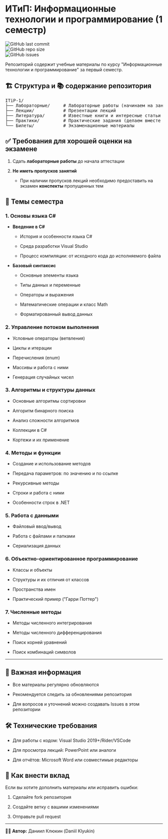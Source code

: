<h1>ИТиП: Информационные технологии и программирование (1 семестр)</h1>
<p>
 <img src="https://img.shields.io/github/last-commit/DaniilKlyukin/ITiP-1" alt="GitHub last commit"><br>
 <img src="https://img.shields.io/github/repo-size/DaniilKlyukin/ITiP-1" alt="GitHub repo size"><br>
 <img src="https://img.shields.io/github/issues/DaniilKlyukin/ITiP-1" alt="GitHub issues">
</p>
 
<p>Репозиторий содержит учебные материалы по курсу "Информационные технологии и программирование" за первый семестр.</p>

<h2>🏗️ Структура и 📚 содержание репозитория</h2>
<div class="md-code-block md-code-block-dark">
<pre>ITiP-1/
├── Лабораторные/     # Лабораторные работы (начинаем на занятии и доделываем дома)
├── Лекции/           # Презентации лекций
├── Литература/       # Известные книги и интересные статьи
├── Практики/         # Практические задания (делаем вместе на занятии, если пропустили - делаем дома)
└── Билеты/           # Экзаменационные материалы</pre>
</div>

<h2>✅ Требования для хорошей оценки на экзамене</h2>
<ol start="1">
 <li><p>Сдать <strong>лабораторные работы</strong> до начала аттестации</p></li>
 <li><p><strong>Не иметь пропусков занятий</strong></p>
  <ul>
   <li><p>При наличии пропусков лекций необходимо предоставить на экзамен <strong>конспекты</strong> пропущенных тем</p></li>
  </ul>
 </li>
</ol>

<h2>📌 Темы семестра</h2>
<h3>1. Основы языка C#</h3>
<ul>
	<li>
		<p>
			<strong>Введение в C#</strong>
		</p>
		<ul>
			<li>
				<p>История и особенности языка C#</p>
			</li>
			<li>
				<p>Среда разработки Visual Studio</p>
			</li>
			<li>
				<p>Процесс компиляции: от исходного кода до исполняемого файла</p>
			</li>
		</ul>
	</li>
	<li>
		<p>
			<strong>Базовый синтаксис</strong>
		</p>
		<ul>
			<li>
				<p>Основные элементы языка</p>
			</li>
			<li>
				<p>Типы данных и переменные</p>
			</li>
			<li>
				<p>Операторы и выражения</p>
			</li>
			<li>
				<p>Математические операции и класс Math</p>
			</li>
			<li>
				<p>Форматированный вывод данных</p>
			</li>
		</ul>
	</li>
</ul>
<h3>2. Управление потоком выполнения</h3>
<ul>
	<li>
		<p>Условные операторы (ветвления)</p>
	</li>
	<li>
		<p>Циклы и итерации</p>
	</li>
	<li>
		<p>Перечисления (enum)</p>
	</li>
	<li>
		<p>Массивы и работа с ними</p>
	</li>
	<li>
		<p>Генерация случайных чисел</p>
	</li>
</ul>
<h3>3. Алгоритмы и структуры данных</h3>
<ul>
	<li>
		<p>Основные алгоритмы сортировки</p>
	</li>
	<li>
		<p>Алгоритм бинарного поиска</p>
	</li>
	<li>
		<p>Анализ сложности алгоритмов</p>
	</li>
	<li>
		<p>Коллекции в C#</p>
	</li>
	<li>
		<p>Кортежи и их применение</p>
	</li>
</ul>
<h3>4. Методы и функции</h3>
<ul>
	<li>
		<p>Создание и использование методов</p>
	</li>
	<li>
		<p>Передача параметров: по значению и по ссылке</p>
	</li>
	<li>
		<p>Рекурсивные методы</p>
	</li>
	<li>
		<p>Строки и работа с ними</p>
	</li>
	<li>
		<p>Особенности строк в .NET</p>
	</li>
</ul>
<h3>5. Работа с данными</h3>
<ul>
	<li>
		<p>Файловый ввод/вывод</p>
	</li>
	<li>
		<p>Работа с файлами и папками</p>
	</li>
	<li>
		<p>Сериализация данных</p>
	</li>
</ul>
<h3>6. Объектно-ориентированное программирование</h3>
<ul>
	<li>
		<p>Классы и объекты</p>
	</li>
	<li>
		<p>Структуры и их отличия от классов</p>
	</li>
	<li>
		<p>Пространства имен</p>
	</li>
	<li>
		<p>Практический пример ("Гарри Поттер")</p>
	</li>
</ul>
<h3>7. Численные методы</h3>
<ul>
	<li>
		<p>Методы численного интегрирования</p>
	</li>
	<li>
		<p>Методы численного дифференцирования</p>
	</li>
	<li>
		<p>Поиск корней уравнений</p>
	</li>
	<li>
		<p>Поиск комбинаций символов</p>
	</li>
</ul><hr>

<h2>📌 Важная информация</h2>
<ul>
 <li><p>Все материалы регулярно обновляются</p></li>
 <li><p>Рекомендуется следить за обновлениями репозитория</p></li>
 <li><p>Для вопросов и уточнений можно создавать Issues в этом репозитории</p></li>
</ul>

<h2>🛠 Технические требования</h2>
 <ul>
  <li><p>Для работы с кодом: Visual Studio 2019+/Rider/VSCode</p></li>
  <li><p>Для просмотра лекций: PowerPoint или аналоги</p></li>
  <li><p>Для отчётов: Microsoft Word или совместимые редакторы</p></li>
 </ul>
 
<h2>🤝 Как внести вклад</h2>
<p>Если вы хотите дополнить материалы или исправить ошибки:</p>
<ol start="1"><li><p>Сделайте fork репозитория</p></li>
 <li><p>Создайте ветку с вашими изменениями</p></li>
 <li><p>Отправьте pull request</p></li>
</ol>
<hr>
<p>👨‍💻 <strong>Автор:</strong> Даниил Клюкин (Daniil Klyukin)</p>
